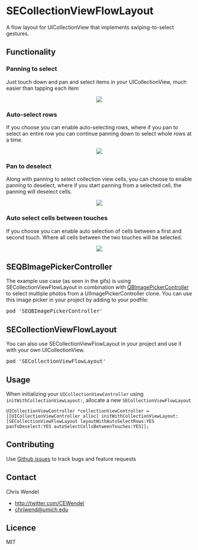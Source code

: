 SECollectionViewFlowLayout
==========================

A flow layout for UICollectionView that implements swiping-to-select gestures.

## Functionality
### Panning to select
Just touch down and pan and select items in your UICollectionView, much easier than tapping each item
<p align="center"><img src="http://i.minus.com/ihtAacZ6IYagC.gif"/></p>

### Auto-select rows
If you choose you can enable auto-selecting rows, where if you pan to select an entire row you can continue panning down to select whole rows at a time.

<p align="center"><img src="http://i.minus.com/iQps2LYtvBU85.gif"/></p>

### Pan to deselect
Along with panning to select collection view cells, you can choose to enable panning to deselect, where if you start panning from a selected cell, the panning will deselect cells.

<p align="center"><img src="http://i.minus.com/ic3fsBQ4nzrMj.gif"/></p>

### Auto select cells between touches
If you choose you can enable auto selection of cells between a first and second touch. Where all cells between the two touches will be selected.

<p align="center"><img src="http://i.minus.com/ibgqzbf5s9M4cy.gif"/></p>


## SEQBImagePickerController
The example use case (as seen in the gifs) is using SECollectionViewFlowLayout in combination with [QBImagePickerController](https://github.com/questbeat/QBImagePickerController) to select multiple photos from a UIImagePickerController clone. You can use this image picker in your project by adding to your podfile:
<pre>pod 'SEQBImagePickerController' </pre>

## SECollectionViewFlowLayout
You can also use SECollectionViewFlowLayout in your project and use it with your own UICollectionView.
<pre>pod 'SECollectionViewFlowLayout' </pre>

## Usage

When initializing your `UICollectionViewController` using `initWithCollectionViewLayout:`, allocate a new `SECollectionViewFlowLayout`

```objc
UICollectionViewController *collectionViewController = 
[[UICollectionViewController alloc] initWithCollectionViewLayout:
[SECollectionViewFlowLayout layoutWithAutoSelectRows:YES panToDeselect:YES autoSelectCellsBetweenTouches:YES]];
```

## Contributing
Use [Github issues](https://github.com/cewendel/SECollectionViewFlowLayout/issues) to track bugs and feature requests

## Contact

Chris Wendel
- http://twitter.com/CEWendel
- [chriwend@umich.edu](mailto:chriwend@umich.edu)

## Licence

MIT




